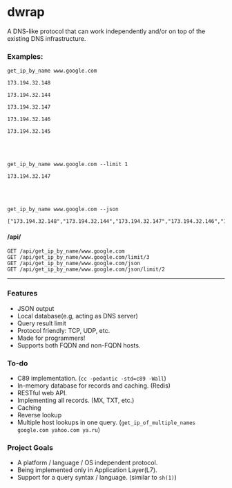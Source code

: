 # dwrap
A DNS-like protocol that can work independently and/or on top of the existing DNS infrastructure.


### Examples:

`get_ip_by_name www.google.com`
```
173.194.32.148

173.194.32.144

173.194.32.147

173.194.32.146

173.194.32.145
```
<br />
<br />

`get_ip_by_name www.google.com --limit 1`
```
173.194.32.147
```
<br />
<br />

`get_ip_by_name www.google.com --json`
```
["173.194.32.148","173.194.32.144","173.194.32.147","173.194.32.146","173.194.32.145"]
```

#### /api/
```
GET /api/get_ip_by_name/www.google.com
GET /api/get_ip_by_name/www.google.com/limit/3
GET /api/get_ip_by_name/www.google.com/json
GET /api/get_ip_by_name/www.google.com/json/limit/2
```

---

### Features
  - JSON output
  - Local database(e.g, acting as DNS server)
  - Query result limit
  - Protocol friendly: TCP, UDP, etc.
  - Made for programmers!
  - Supports both FQDN and non-FQDN hosts.

### To-do
  - C89 implementation. (`cc -pedantic -std=c89 -Wall`)
  - In-memory database for records and caching. (Redis)
  - RESTful web API.
  - Implementing all records. (MX, TXT, etc.)
  - Caching
  - Reverse lookup
  - Multiple host lookups in one query. (`get_ip_of_multiple_names google.com yahoo.com ya.ru`)

### Project Goals
  - A platform / language / OS independent protocol.
  - Being implemented only in Application Layer(L7).
  - Support for a query syntax / language. (similar to `sh(1)`)
